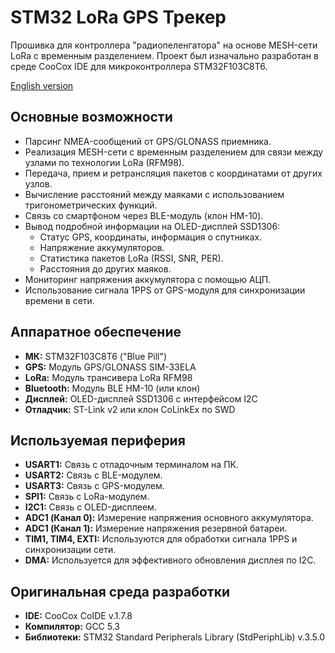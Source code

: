 # STM32 LoRa GPS Трекер

Прошивка для контроллера "радиопеленгатора" на основе MESH-сети LoRa с временным разделением. Проект был изначально разработан в среде CooCox IDE для микроконтроллера STM32F103C8T6.

[English version](README.md)

## Основные возможности

*   Парсинг NMEA-сообщений от GPS/GLONASS приемника.
*   Реализация MESH-сети с временным разделением для связи между узлами по технологии LoRa (RFM98).
*   Передача, прием и ретрансляция пакетов с координатами от других узлов.
*   Вычисление расстояний между маяками с использованием тригонометрических функций.
*   Связь со смартфоном через BLE-модуль (клон HM-10).
*   Вывод подробной информации на OLED-дисплей SSD1306:
    *   Статус GPS, координаты, информация о спутниках.
    *   Напряжение аккумуляторов.
    *   Статистика пакетов LoRa (RSSI, SNR, PER).
    *   Расстояния до других маяков.
*   Мониторинг напряжения аккумулятора с помощью АЦП.
*   Использование сигнала 1PPS от GPS-модуля для синхронизации времени в сети.

## Аппаратное обеспечение

*   **МК:** STM32F103C8T6 ("Blue Pill")
*   **GPS:** Модуль GPS/GLONASS SIM-33ELA
*   **LoRa:** Модуль трансивера LoRa RFM98
*   **Bluetooth:** Модуль BLE HM-10 (или клон)
*   **Дисплей:** OLED-дисплей SSD1306 с интерфейсом I2C
*   **Отладчик:** ST-Link v2 или клон CoLinkEx по SWD

## Используемая периферия

*   **USART1:** Связь с отладочным терминалом на ПК.
*   **USART2:** Связь с BLE-модулем.
*   **USART3:** Связь с GPS-модулем.
*   **SPI1:** Связь с LoRa-модулем.
*   **I2C1:** Связь с OLED-дисплеем.
*   **ADC1 (Канал 0):** Измерение напряжения основного аккумулятора.
*   **ADC1 (Канал 1):** Измерение напряжения резервной батареи.
*   **TIM1, TIM4, EXTI:** Используются для обработки сигнала 1PPS и синхронизации сети.
*   **DMA:** Используется для эффективного обновления дисплея по I2C.

## Оригинальная среда разработки

*   **IDE:** CooCox CoIDE v.1.7.8
*   **Компилятор:** GCC 5.3
*   **Библиотеки:** STM32 Standard Peripherals Library (StdPeriphLib) v.3.5.0


